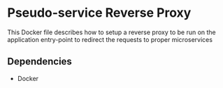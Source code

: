 # Pseudo-service Reverse Proxy

This Docker file describes how to setup a reverse proxy to be run on the application entry-point
to redirect the requests to proper microservices

## Dependencies

- Docker


